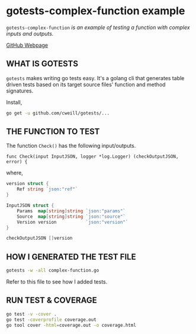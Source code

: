 # gotests-complex-function example

`gotests-complex-function` _is an example of
testing a function with complex inputs and outputs._

[GitHub Webpage](https://jeffdecola.github.io/my-go-examples/)

## WHAT IS GOTESTS

`gotests` makes writing go tests easy. It's a golang cli that generates
table driven tests based on its target source files' function
and method signatures.

Install,

```bash
go get -u github.com/cweill/gotests/...
```

## THE FUNCTION TO TEST

The function `Check()` has the following input/outputs.

`func Check(input InputJSON, logger *log.Logger) (checkOutputJSON, error) {`

where,

```go
version struct {
    Ref string `json:"ref"`
}

InputJSON struct {
    Params  map[string]string `json:"params"`
    Source  map[string]string `json:"source"`
    Version version           `json:"version"`
}

checkOutputJSON []version
```

## HOW I GENERATED THE TEST FILE

```bash
gotests -w -all complex-function.go
```

Refer to this file to see how I added tests.

## RUN TEST & COVERAGE

```bash
go test -v -cover .
go test -coverprofile coverage.out
go tool cover -html=coverage.out -o coverage.html
```
